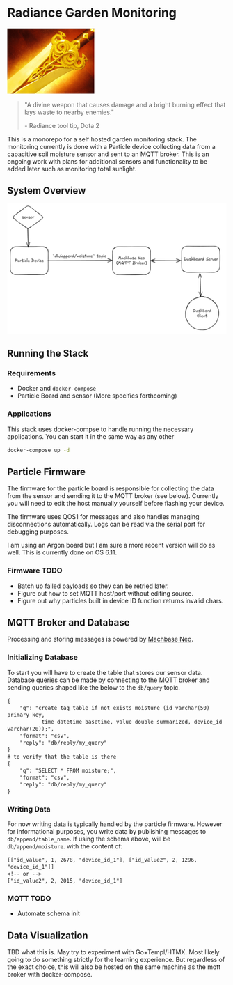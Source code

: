 # Radiance Garden Monitoring

<img src="images/radiance.png" alt="radiance" width="200" />

> "A divine weapon that causes damage and a bright burning effect that lays waste to nearby enemies."
>
> \- Radiance tool tip, Dota 2

This is a monorepo for a self hosted garden monitoring stack. The monitoring currently
is done with a Particle device collecting data from a capacitive soil moisture sensor
and sent to an MQTT broker. This is an ongoing work with plans for additional sensors
and functionality to be added later such as monitoring total sunlight.

## System Overview

![System diagram](images/system_diagram.png)

## Running the Stack

### Requirements

- Docker and `docker-compose`
- Particle Board and sensor (More specifics forthcoming)

### Applications

This stack uses docker-compse to handle running the necessary applications. You can
start it in the same way as any other  

```bash
docker-compose up -d
```

## Particle Firmware

The firmware for the particle board is responsible for collecting the data
from the sensor and sending it to the MQTT broker (see below). Currently you
will need to edit the host manually yourself before flashing your device.

The firmware uses QOS1 for messages and also handles managing disconnections automatically.
Logs can be read via the serial port for debugging purposes.

I am using an Argon board but I am sure a more recent version will do as well. This
is currently done on OS 6.11.

### Firmware TODO

- Batch up failed payloads so they can be retried later.
- Figure out how to set MQTT host/port without editing source.
- Figure out why particles built in device ID function returns invalid chars.

## MQTT Broker and Database

Processing and storing messages is powered by [Machbase Neo](https://docs.machbase.com/neo/).

### Initializing Database

To start you will have to create the table that stores our sensor data. Database
queries can be made by connecting to the MQTT broker and sending queries shaped like
the below to the `db/query` topic.

```plaintext
{
    "q": "create tag table if not exists moisture (id varchar(50) primary key, 
           time datetime basetime, value double summarized, device_id varchar(20));",
    "format": "csv",
    "reply": "db/reply/my_query"
}
# to verify that the table is there
{
    "q": "SELECT * FROM moisture;",
    "format": "csv",
    "reply": "db/reply/my_query"
}
```

### Writing Data

For now writing data is typically handled by the particle firmware. However for
informational purposes, you write data by publishing messages to `db/append/table_name`.
If using the schema above, will be `db/append/moisture`. with the content of:

```plaintext
[["id_value", 1, 2678, "device_id_1"], ["id_value2", 2, 1296, "device_id_1"]]
<!-- or -->
["id_value2", 2, 2015, "device_id_1"]
```

### MQTT TODO

- Automate schema init

## Data Visualization

TBD what this is. May try to experiment with Go+Templ/HTMX. Most likely going
to do something strictly for the learning experience. But regardless of the
exact choice, this will also be hosted on the same machine as the mqtt broker
with docker-compose.
